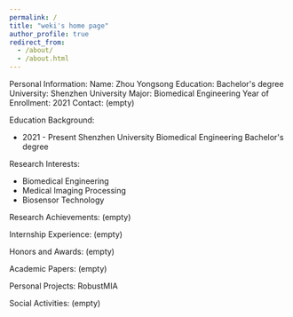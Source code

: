 ```yaml
---
permalink: /
title: "weki's home page"
author_profile: true
redirect_from: 
  - /about/
  - /about.html
---
```


Personal Information:
Name: Zhou Yongsong
Education: Bachelor's degree
University: Shenzhen University
Major: Biomedical Engineering
Year of Enrollment: 2021
Contact: (empty)

Education Background:
- 2021 - Present Shenzhen University Biomedical Engineering Bachelor's degree

Research Interests:
- Biomedical Engineering
- Medical Imaging Processing
- Biosensor Technology

Research Achievements:
(empty)

Internship Experience:
(empty)

Honors and Awards:
(empty)

Academic Papers:
(empty)

Personal Projects:
RobustMIA

Social Activities:
(empty)

